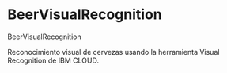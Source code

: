 # BeerVisualRecognition
BeerVisualRecognition


Reconocimiento visual de cervezas usando la herramienta Visual Recognition de IBM CLOUD.
